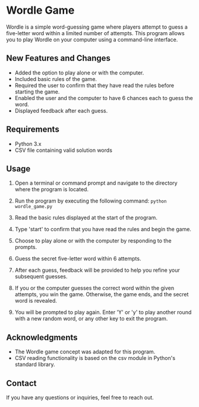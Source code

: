 # Wordle Game
Wordle is a simple word-guessing game where players attempt to guess a five-letter word within a limited number of attempts. This program allows you to play Wordle on your computer using a command-line interface.

## New Features and Changes
* Added the option to play alone or with the computer.
* Included basic rules of the game.
* Required the user to confirm that they have read the rules before starting the game.
* Enabled the user and the computer to have 6 chances each to guess the word.
* Displayed feedback after each guess.

## Requirements
* Python 3.x
* CSV file containing valid solution words

## Usage
1. Open a terminal or command prompt and navigate to the directory where the program is located.

2. Run the program by executing the following command:
```python wordle_game.py```

4. Read the basic rules displayed at the start of the program.

5. Type 'start' to confirm that you have read the rules and begin the game.

6. Choose to play alone or with the computer by responding to the prompts.

7. Guess the secret five-letter word within 6 attempts.

8. After each guess, feedback will be provided to help you refine your subsequent guesses.

9. If you or the computer guesses the correct word within the given attempts, you win the game. Otherwise, the game ends, and the secret word is revealed.

10. You will be prompted to play again. Enter 'Y' or 'y' to play another round with a new random word, or any other key to exit the program.

## Acknowledgments
* The Wordle game concept was adapted for this program.
* CSV reading functionality is based on the csv module in Python's standard library.

## Contact
If you have any questions or inquiries, feel free to reach out.
